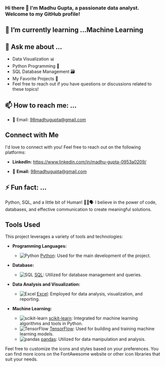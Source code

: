 ### Hi there 👋 I'm Madhu Gupta, a passionate data analyst. Welcome to my GitHub profile!

## 🌱 I’m currently learning ...Machine Learning



## 💬 Ask me about ...

* Data Visualization 📊
* Python Programming 🐍
* SQL Database Management 🗃️
* My Favorite Projects 🚀
* Feel free to reach out if you have questions or discussions related to these topics!

## 📫 How to reach me: ...

* 📧 Email: 98madhugupta@gmail.com

## Connect with Me

I'd love to connect with you! Feel free to reach out on the following platforms:

- **LinkedIn:** https://www.linkedin.com/in/madhu-gupta-0953a0209/

- 📧 **Email:** 98madhugupta@gmail.com


## ⚡ Fun fact: ...
Python, SQL, and a little bit of Human! 🐍💼🗣️ I believe in the power of code, databases, and effective communication to create meaningful solutions.

## Tools Used

This project leverages a variety of tools and technologies:

- **Programming Languages:**
  - ![Python](https://img.shields.io/badge/Python-3776AB?style=for-the-badge&logo=python&logoColor=white) [Python](https://www.python.org/): Used for the main development of the project.

- **Database:**
  - ![SQL](https://img.shields.io/badge/SQL-4479A1?style=for-the-badge&logo=postgresql&logoColor=white) [SQL](https://en.wikipedia.org/wiki/SQL): Utilized for database management and queries.

- **Data Analysis and Visualization:**
  - ![Excel](https://img.shields.io/badge/Excel-217346?style=for-the-badge&logo=microsoft-excel&logoColor=white) [Excel](https://www.microsoft.com/en-us/microsoft-365/excel): Employed for data analysis, visualization, and reporting.

- **Machine Learning:**
  - ![scikit-learn](https://img.shields.io/badge/scikit--learn-F7931E?style=for-the-badge&logo=scikit-learn&logoColor=white) [scikit-learn](https://scikit-learn.org/): Integrated for machine learning algorithms and tools in Python.
  - ![TensorFlow](https://img.shields.io/badge/TensorFlow-FF6F00?style=for-the-badge&logo=tensorflow&logoColor=white) [TensorFlow](https://www.tensorflow.org/): Used for building and training machine learning models.
  - ![pandas](https://img.shields.io/badge/pandas-150458?style=for-the-badge&logo=pandas&logoColor=white) [pandas](https://pandas.pydata.org/): Utilized for data manipulation and analysis.


Feel free to customize the icons and styles based on your preferences. You can find more icons on the FontAwesome website or other icon libraries that suit your needs.





